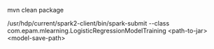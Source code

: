 mvn clean package

/usr/hdp/current/spark2-client/bin/spark-submit 
\--class com.epam.mlearning.LogisticRegressionModelTraining 
\<path-to-jar> <path-to-training-data> <path-to-tags-data>
\<model-save-path>